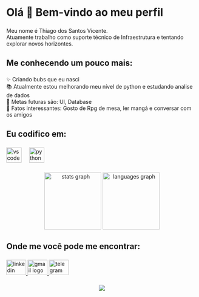 <h1 align="left">Olá 👋 Bem-vindo ao meu perfil</h1>

###

<p align="left">Meu nome é Thiago dos Santos Vicente.<br>Atuamente trabalho como suporte técnico de Infraestrutura e tentando explorar novos horizontes.</p>

###

<h2 align="left">Me conhecendo um pouco mais:</h2>

###

<p align="left">✨ Criando bubs que eu nasci<br>📚 Atualmente estou melhorando meu nível de python e estudando analise de dados<br>🎯 Metas futuras são: UI, Database<br>🎲 Fatos interessantes: Gosto de Rpg de mesa, ler mangá e conversar com os amigos</p>

###

<h2 align="left">Eu codifico em:</h2>

###

<div align="left">
  <img src="https://cdn.jsdelivr.net/gh/devicons/devicon/icons/vscode/vscode-original.svg" height="40" alt="vscode logo"  />
  <img width="12" />
  <img src="https://cdn.jsdelivr.net/gh/devicons/devicon/icons/python/python-original.svg" height="40" alt="python logo"  />
</div>

###

<div align="center">
  <img src="https://github-readme-stats.vercel.app/api?username=Tdotvicente&hide_title=false&hide_rank=false&show_icons=true&include_all_commits=true&count_private=true&disable_animations=false&theme=dracula&locale=en&hide_border=false&order=1" height="150" alt="stats graph"  />
  <img src="https://github-readme-stats.vercel.app/api/top-langs?username=Tdotvicente&locale=en&hide_title=false&layout=compact&card_width=320&langs_count=5&theme=dracula&hide_border=false&order=2" height="150" alt="languages graph"  />
</div>

###

<h2 align="left">Onde me você pode me encontrar:</h2>

###

<div align="left">
  <a href="https://www.linkedin.com/in/tsvicente/" target="_blank">
    <img src="https://raw.githubusercontent.com/maurodesouza/profile-readme-generator/master/src/assets/icons/social/linkedin/default.svg" width="52" height="40" alt="linkedin logo"  />
  </a>
  <a href="https://thiago.santosvicente@gmail.com" target="_blank">
    <img src="https://raw.githubusercontent.com/maurodesouza/profile-readme-generator/master/src/assets/icons/social/gmail/default.svg" width="52" height="40" alt="gmail logo"  />
  </a>
  <a href="https://t.me/Tvicente" target="_blank">
    <img src="https://raw.githubusercontent.com/maurodesouza/profile-readme-generator/master/src/assets/icons/social/telegram/default.svg" width="52" height="40" alt="telegram logo"  />
  </a>
</div>

###

<div align="center">
  <img src="https://profile-counter.glitch.me/Tdotvicente/count.svg?"  />
</div>

###

<!--
**Tdotvicente/Tdotvicente** is a ✨ _special_ ✨ repository because its `README.md` (this file) appears on your GitHub profile.

Here are some ideas to get you started:

- 🔭 I’m currently working on ...
- 🌱 I’m currently learning ...
- 👯 I’m looking to collaborate on ...
- 🤔 I’m looking for help with ...
- 💬 Ask me about ...
- 📫 How to reach me: ...
- 😄 Pronouns: ...
- ⚡ Fun fact: ...
-->
